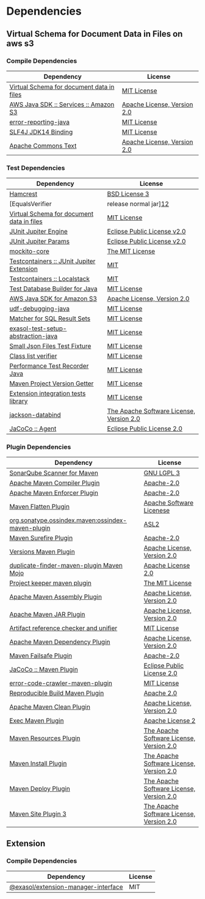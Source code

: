<!-- @formatter:off -->
# Dependencies

## Virtual Schema for Document Data in Files on aws s3

### Compile Dependencies

| Dependency                                     | License                          |
| ---------------------------------------------- | -------------------------------- |
| [Virtual Schema for document data in files][0] | [MIT License][1]                 |
| [AWS Java SDK :: Services :: Amazon S3][2]     | [Apache License, Version 2.0][3] |
| [error-reporting-java][4]                      | [MIT License][5]                 |
| [SLF4J JDK14 Binding][6]                       | [MIT License][7]                 |
| [Apache Commons Text][8]                       | [Apache License, Version 2.0][9] |

### Test Dependencies

| Dependency                                      | License                                       |
| ----------------------------------------------- | --------------------------------------------- |
| [Hamcrest][10]                                  | [BSD License 3][11]                           |
| [EqualsVerifier | release normal jar][12]       | [Apache License, Version 2.0][9]              |
| [Virtual Schema for document data in files][0]  | [MIT License][1]                              |
| [JUnit Jupiter Engine][13]                      | [Eclipse Public License v2.0][14]             |
| [JUnit Jupiter Params][13]                      | [Eclipse Public License v2.0][14]             |
| [mockito-core][15]                              | [The MIT License][16]                         |
| [Testcontainers :: JUnit Jupiter Extension][17] | [MIT][18]                                     |
| [Testcontainers :: Localstack][17]              | [MIT][18]                                     |
| [Test Database Builder for Java][19]            | [MIT License][20]                             |
| [AWS Java SDK for Amazon S3][2]                 | [Apache License, Version 2.0][3]              |
| [udf-debugging-java][21]                        | [MIT License][22]                             |
| [Matcher for SQL Result Sets][23]               | [MIT License][24]                             |
| [exasol-test-setup-abstraction-java][25]        | [MIT License][26]                             |
| [Small Json Files Test Fixture][27]             | [MIT License][28]                             |
| [Class list verifier][29]                       | [MIT License][30]                             |
| [Performance Test Recorder Java][31]            | [MIT License][32]                             |
| [Maven Project Version Getter][33]              | [MIT License][34]                             |
| [Extension integration tests library][35]       | [MIT License][36]                             |
| [jackson-databind][37]                          | [The Apache Software License, Version 2.0][9] |
| [JaCoCo :: Agent][38]                           | [Eclipse Public License 2.0][39]              |

### Plugin Dependencies

| Dependency                                              | License                                        |
| ------------------------------------------------------- | ---------------------------------------------- |
| [SonarQube Scanner for Maven][40]                       | [GNU LGPL 3][41]                               |
| [Apache Maven Compiler Plugin][42]                      | [Apache-2.0][9]                                |
| [Apache Maven Enforcer Plugin][43]                      | [Apache-2.0][9]                                |
| [Maven Flatten Plugin][44]                              | [Apache Software Licenese][9]                  |
| [org.sonatype.ossindex.maven:ossindex-maven-plugin][45] | [ASL2][46]                                     |
| [Maven Surefire Plugin][47]                             | [Apache-2.0][9]                                |
| [Versions Maven Plugin][48]                             | [Apache License, Version 2.0][9]               |
| [duplicate-finder-maven-plugin Maven Mojo][49]          | [Apache License 2.0][50]                       |
| [Project keeper maven plugin][51]                       | [The MIT License][52]                          |
| [Apache Maven Assembly Plugin][53]                      | [Apache License, Version 2.0][9]               |
| [Apache Maven JAR Plugin][54]                           | [Apache License, Version 2.0][9]               |
| [Artifact reference checker and unifier][55]            | [MIT License][56]                              |
| [Apache Maven Dependency Plugin][57]                    | [Apache License, Version 2.0][9]               |
| [Maven Failsafe Plugin][58]                             | [Apache-2.0][9]                                |
| [JaCoCo :: Maven Plugin][59]                            | [Eclipse Public License 2.0][39]               |
| [error-code-crawler-maven-plugin][60]                   | [MIT License][61]                              |
| [Reproducible Build Maven Plugin][62]                   | [Apache 2.0][46]                               |
| [Apache Maven Clean Plugin][63]                         | [Apache License, Version 2.0][9]               |
| [Exec Maven Plugin][64]                                 | [Apache License 2][9]                          |
| [Maven Resources Plugin][65]                            | [The Apache Software License, Version 2.0][46] |
| [Maven Install Plugin][66]                              | [The Apache Software License, Version 2.0][46] |
| [Maven Deploy Plugin][67]                               | [The Apache Software License, Version 2.0][46] |
| [Maven Site Plugin 3][68]                               | [The Apache Software License, Version 2.0][46] |

## Extension

### Compile Dependencies

| Dependency                                | License |
| ----------------------------------------- | ------- |
| [@exasol/extension-manager-interface][69] | MIT     |

[0]: https://github.com/exasol/virtual-schema-common-document-files/
[1]: https://github.com/exasol/virtual-schema-common-document-files/blob/main/LICENSE
[2]: https://aws.amazon.com/sdkforjava
[3]: https://aws.amazon.com/apache2.0
[4]: https://github.com/exasol/error-reporting-java/
[5]: https://github.com/exasol/error-reporting-java/blob/main/LICENSE
[6]: http://www.slf4j.org
[7]: http://www.opensource.org/licenses/mit-license.php
[8]: https://commons.apache.org/proper/commons-text
[9]: https://www.apache.org/licenses/LICENSE-2.0.txt
[10]: http://hamcrest.org/JavaHamcrest/
[11]: http://opensource.org/licenses/BSD-3-Clause
[12]: https://www.jqno.nl/equalsverifier
[13]: https://junit.org/junit5/
[14]: https://www.eclipse.org/legal/epl-v20.html
[15]: https://github.com/mockito/mockito
[16]: https://github.com/mockito/mockito/blob/main/LICENSE
[17]: https://testcontainers.org
[18]: http://opensource.org/licenses/MIT
[19]: https://github.com/exasol/test-db-builder-java/
[20]: https://github.com/exasol/test-db-builder-java/blob/main/LICENSE
[21]: https://github.com/exasol/udf-debugging-java/
[22]: https://github.com/exasol/udf-debugging-java/blob/main/LICENSE
[23]: https://github.com/exasol/hamcrest-resultset-matcher/
[24]: https://github.com/exasol/hamcrest-resultset-matcher/blob/main/LICENSE
[25]: https://github.com/exasol/exasol-test-setup-abstraction-java/
[26]: https://github.com/exasol/exasol-test-setup-abstraction-java/blob/main/LICENSE
[27]: https://github.com/exasol/small-json-files-test-fixture/
[28]: https://github.com/exasol/small-json-files-test-fixture/blob/main/LICENSE
[29]: https://github.com/exasol/java-class-list-extractor/
[30]: https://github.com/exasol/java-class-list-extractor/blob/main/LICENSE
[31]: https://github.com/exasol/performance-test-recorder-java/
[32]: https://github.com/exasol/performance-test-recorder-java/blob/main/LICENSE
[33]: https://github.com/exasol/maven-project-version-getter/
[34]: https://github.com/exasol/maven-project-version-getter/blob/main/LICENSE
[35]: https://github.com/exasol/extension-manager/
[36]: https://github.com/exasol/extension-manager/blob/main/LICENSE
[37]: https://github.com/FasterXML/jackson
[38]: https://www.eclemma.org/jacoco/index.html
[39]: https://www.eclipse.org/legal/epl-2.0/
[40]: http://sonarsource.github.io/sonar-scanner-maven/
[41]: http://www.gnu.org/licenses/lgpl.txt
[42]: https://maven.apache.org/plugins/maven-compiler-plugin/
[43]: https://maven.apache.org/enforcer/maven-enforcer-plugin/
[44]: https://www.mojohaus.org/flatten-maven-plugin/
[45]: https://sonatype.github.io/ossindex-maven/maven-plugin/
[46]: http://www.apache.org/licenses/LICENSE-2.0.txt
[47]: https://maven.apache.org/surefire/maven-surefire-plugin/
[48]: https://www.mojohaus.org/versions/versions-maven-plugin/
[49]: https://github.com/basepom/duplicate-finder-maven-plugin
[50]: http://www.apache.org/licenses/LICENSE-2.0.html
[51]: https://github.com/exasol/project-keeper/
[52]: https://github.com/exasol/project-keeper/blob/main/LICENSE
[53]: https://maven.apache.org/plugins/maven-assembly-plugin/
[54]: https://maven.apache.org/plugins/maven-jar-plugin/
[55]: https://github.com/exasol/artifact-reference-checker-maven-plugin/
[56]: https://github.com/exasol/artifact-reference-checker-maven-plugin/blob/main/LICENSE
[57]: https://maven.apache.org/plugins/maven-dependency-plugin/
[58]: https://maven.apache.org/surefire/maven-failsafe-plugin/
[59]: https://www.jacoco.org/jacoco/trunk/doc/maven.html
[60]: https://github.com/exasol/error-code-crawler-maven-plugin/
[61]: https://github.com/exasol/error-code-crawler-maven-plugin/blob/main/LICENSE
[62]: http://zlika.github.io/reproducible-build-maven-plugin
[63]: https://maven.apache.org/plugins/maven-clean-plugin/
[64]: https://www.mojohaus.org/exec-maven-plugin
[65]: http://maven.apache.org/plugins/maven-resources-plugin/
[66]: http://maven.apache.org/plugins/maven-install-plugin/
[67]: http://maven.apache.org/plugins/maven-deploy-plugin/
[68]: http://maven.apache.org/plugins/maven-site-plugin/
[69]: https://registry.npmjs.org/@exasol/extension-manager-interface/-/extension-manager-interface-0.1.16.tgz
